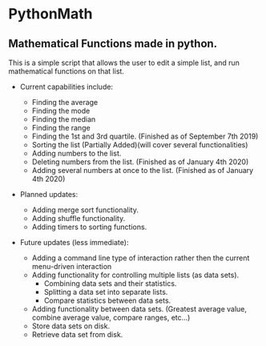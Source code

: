 # PythonMath
## Mathematical Functions made in python.

This is a simple script that allows the user to edit a simple list, and run mathematical functions on that list.

- Current capabilities include:
  - Finding the average
  - Finding the mode
  - Finding the median
  - Finding the range
  - Finding the 1st and 3rd quartile. (Finished as of September 7th 2019)
  - Sorting the list (Partially Added)(will cover several functionalities)
  - Adding numbers to the list.
  - Deleting numbers from the list. (Finished as of January 4th 2020)
  - Adding several numbers at once to the list. (Finished as of January 4th 2020)


- Planned updates:
  - Adding merge sort functionality.
  - Adding shuffle functionality.
  - Adding timers to sorting functions.

- Future updates (less immediate):
  - Adding a command line type of interaction rather then the current menu-driven interaction
  - Adding functionality for controlling multiple lists (as data sets).
    - Combining data sets and their statistics.
    - Splitting a data set into separate lists.
    - Compare statistics between data sets.
  - Adding functionality between data sets. (Greatest average value, combine average value, compare ranges, etc...)
  - Store data sets on disk.
  - Retrieve data set from disk.
